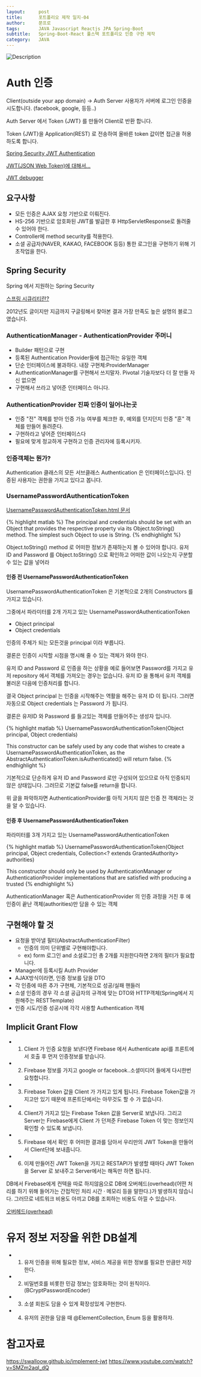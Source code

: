 ```yaml
---
layout:     post
title:      포트폴리오 제작 일지-04
author:     쭌프로
tags:       JAVA Javascript Reactjs JPA Spring-Boot
subtitle:   Spring-Boot-React 풀스택 포트폴리오 인증 구현 제작
category:   JAVA
---
```


<!-- Start Writing Below in Markdown -->

![Description](https://alalstjr.github.io/jjunpro.github.io/img/java_bg.png)

# Auth 인증

Client(outside your app domain) -> Auth Server
사용자가 서버에 로그인 인증을 시도합니다. (facebook, google, 등등..)

Auth Server 에서 Token {JWT} 를 만들어 Client로 반환 합니다.

Token {JWT}을 Application(REST) 로 전송하여 올바른 token 값이면 접근을 허용하도록 합니다.

<a href="https://www.youtube.com/watch?v=x6bzYyMY0GA">Spring Security JWT Authentication</a>

<a href="https://blog.outsider.ne.kr/1160">JWT(JSON Web Token)에 대해서...</a>

<a href="https://jwt.io/">JWT debugger</a>

## 요구사항

- 모든 인증은 AJAX 요청 기반으로 이뤄진다.
- HS-256 기반으로 암호화된 JWT를 발급한 후 HttpServletResponse로 돌려줄 수 있어야 한다.
- Controller에 method security를 적용한다.
- 소셜 공급자(NAVER, KAKAO, FACEBOOK 등등) 통한 로그인을 구현하기 위해 기초작업을 한다.

## Spring Security

Spring 에서 지원하는 Spring Security

<a href="http://springmvc.egloos.com/504862">스프링 시큐리티란?</a>

2012년도 글이지만 지금까지 구글링해서 찾아본 결과 가장 만족도 높은 설명의 블로그였습니다.

### AuthenticationManager - AuthenticationProvider 주머니

- Builder 패턴으로 구현
- 등록된 Authentication Provider들에 접근하는 유일한 객체
- 단순 인터페이스에 불과하다. 내장 구현체:ProviderManager
- AuthenticationManager를 구현해서 쓰지말자. Pivotal 기술자보다 더 잘 만들 자신 없으면
- 구현해서 쓰라고 넣어준 인터페이스 아니다.

### AuthenticationProvider 진짜 인증이 일어나는곳

- 인증 "전" 객체를 받아 인증 가능 여부를 체크한 후, 예외를 던지던지 인증 "훈" 객체를 만들어 돌려준다.
- 구현하라고 넣어준 인터페이스다
- 필요에 맞게 정교하게 구현하고 인증 관리자에 등록시키자.

### 인증객체는 뭔가?

Authentication 클래스의 모든 서브클래스
Authentication 은 인터페이스입니다.
인증된 사용자는 권한을 가지고 있다고 봅니다.

### UsernamePasswordAuthenticationToken

<a href="https://docs.spring.io/spring-security/site/docs/4.2.12.RELEASE/apidocs/org/springframework/security/authentication/UsernamePasswordAuthenticationToken.html">
  UsernamePasswordAuthenticationToken.html 문서
</a>

{% highlight matlab %}
  The principal and credentials should be set with an Object that provides the respective property via its Object.toString() method. The simplest such Object to use is String.
{% endhighlight %}

Object.toString() method 로 어떠한 정보가 존재하는지 볼 수 있어야 합니다.
유저 ID and Password 를 Object.toString() 으로 확인하고 어떠한 값이 나오는지 구분할 수 있는 값을 넣어라

#### 인증 전 UsernamePasswordAuthenticationToken

UsernamePasswordAuthenticationToken 은 기본적으로 2개의 Constructors 를 가지고 있습니다.

그중에서 파라미터를 2개 가지고 있는 UsernamePasswordAuthenticationToken 
- Object principal 
- Object credentials

인증의 주체가 되는 모든것을 principal 이라 부릅니다.

결론은 인증이 시작할 시점을 명시해 줄 수 있는 객체가 와야 한다.

유저 ID and Password 로 인증을 하는 상황을 예로 들어보면 Password를 가지고 유저 repository 에서 객체를 가져오는 경우는 없습니다.
유저 ID 을 통해서 유저 객체를 불러온 다음에 인증처리를 합니다.

결국 Object principal 는 인증을 시작해주는 역활을 해주는 유저 ID 이 됩니다.
그러면 자동으로 Object credentials 는 Password 가 됩니다.

결론은 유저ID 와 Password 를 들고있는 객체를 만들어주는 생성자 입니다.

{% highlight matlab %}
  UsernamePasswordAuthenticationToken(Object principal, Object credentials)
  
  This constructor can be safely used by any code that wishes to create a UsernamePasswordAuthenticationToken, as the AbstractAuthenticationToken.isAuthenticated() will return false.
{% endhighlight %}

기본적으로 단순하게 유저 ID and Password 로만 구성되어 있으므로 아직 인증되지 않은 상태입니다. 그러므로 기본값 false를 return을 합니다.

위 글을 파악하자면 AuthenticationProvider를 아직 거치지 않은 인증 전 객체라는 것을 알 수 있습니다.

#### 인증 후 UsernamePasswordAuthenticationToken

파라미터를 3개 가지고 있는 UsernamePasswordAuthenticationToken

{% highlight matlab %}
  UsernamePasswordAuthenticationToken(Object principal, Object credentials, Collection<? extends GrantedAuthority> authorities)
  
  This constructor should only be used by AuthenticationManager or AuthenticationProvider implementations that are satisfied with producing a trusted 
{% endhighlight %}

AuthenticationManager 혹은 AuthenticationProvider 의 인증 과정을 거친 후 에 인증이 끝난 객체(authorities)만 담을 수 있는 객체

## 구현해야 할 것

- 요청을 받아낼 필터(AbstractAuthenticationFilter)
  - 인증의 의미 단위별로 구현해야합니다.
  - ex) form 로그인 and 소셜로그인 총 2개를 지원한다하면 2개의 필터가 필요합니다.
- Manager에 등록시킬 Auth Provider
- AJAX방식이라면, 인증 정보를 담을 DTO
- 각 인증에 따른 추가 구현체, 기본적으로 성공/실패 핸들러
- 소셜 인증의 경우 각 소셜 공급자의 규격에 맞는 DTO와 HTTP객체(Spring에서 지원해주는 RESTTemplate)
- 인증 시도/인증 성공시에 각각 사용할 Authentication 객체

## Implicit Grant Flow

- 1. Client 가 인증 요청을 보낸다면 Firebase 에서 Authenticate api를 프론트에서 호출 후 먼저 인증정보를 받습니다.
- 2. Firebase 정보를 가지고 google or facebook..소셜미디어 들에게 다시한번 요청합니다.
- 3. Firebase Token 값을 Client 가 가지고 있게 됩니다. Firebase Token값을 가지고만 있기 때문에 프론트단에서는 아무것도 할 수 가 없습니다.
- 4. Client가 가지고 있는 Firebase Token 값을 Server로 보냅니다. 그리고 Server는 Firebase에게 Client 가 던져준 Firebase Token 이 맞는 정보인지 확인할 수 있도록 보냅니다.
- 5. Firebase 에서 확인 후 어떠한 결과를 담아서 우리만의 JWT Token을 만들어서 Client단에 보내줍니다.
- 6. 이제 만들어진 JWT Token을 가지고 RESTAPI가 발생할 때마다 JWT Token을 Server 로 보내주고 Server에서는 해독만 하면 됩니다.

DB에서 Firebase에게 컨텍을 따로 하지않음으로 
DB에 오버헤드(overhead)(어떤 처리를 하기 위해 들어가는 간접적인 처리 시간 · 메모리 등을 말한다.)가 발생하지 않습니다.
그러므로 네트워크 비용도 아끼고 DB를 조회하는 비용도 아낄 수 있습니다.

<a href="https://ko.wikipedia.org/wiki/%EC%98%A4%EB%B2%84%ED%97%A4%EB%93%9C">오버헤드(overhead)<a/>

# 유저 정보 저장을 위한 DB설계

- 1. 유저 인증을 위해 필요한 정보, 서비스 제공을 위한 정보를 필요한 만큼만 저장한다.
- 2. 비밀번호를 비롯한 민감 정보는 암호화하는 것이 원칙이다.(BCryptPasswordEncoder)
- 3. 소셜 회원도 담을 수 있게 확장성있게 구현한다.
- 4. 유저의 권한을 담을 때 @ElementCollection, Enum 등을 활용하자.


# 참고자료
https://swalloow.github.io/implement-jwt
https://www.youtube.com/watch?v=SMZm2aqI_dQ
